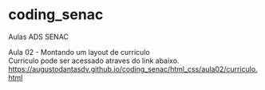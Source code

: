 # coding_senac
 Aulas ADS SENAC

Aula 02 - Montando um layout de currículo
</br>
 Curriculo pode ser acessado atraves do link abaixo. </br>
 <a href="https://augustodantasdv.github.io/coding_senac/html_css/aula02/curriculo.html">https://augustodantasdv.github.io/coding_senac/html_css/aula02/curriculo.html</a>
